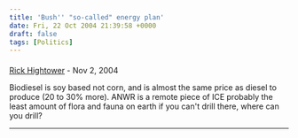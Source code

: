 ```yaml
---
title: 'Bush'' "so-called" energy plan'
date: Fri, 22 Oct 2004 21:39:58 +0000
draft: false
tags: [Politics]
---
```



#### 
[Rick Hightower]( "") - <time datetime="2004-11-02 18:06:08">Nov 2, 2004</time>

Biodiesel is soy based not corn, and is almost the same price as diesel to produce (20 to 30% more). ANWR is a remote piece of ICE probably the least amount of flora and fauna on earth if you can't drill there, where can you drill?
<hr />
